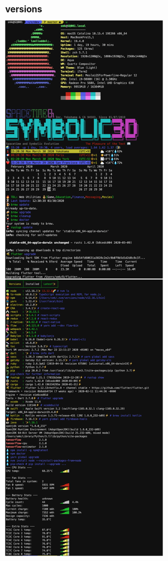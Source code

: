 # versions

![Screenshot of versions01](https://github.com/soominkimu/versions/blob/master/versions01.png)
![Screenshot of versions02](https://github.com/soominkimu/versions/blob/master/versions02.png)

